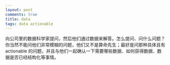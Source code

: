 ```yaml
---
layout: post
comments: true
title: data
tags: data actionable
---
```

向公司里的数据科学家提问，然后他们通过数据来解答。怎么提问、问什么问题？你当然不能问他们非常模糊的问题，他们又不是算命先生；最好是问那种具体且有 actionable 的问题，并且与他们一起确认一下需要哪些数据、如何获得数据、数据是否已经结构化等事情。


